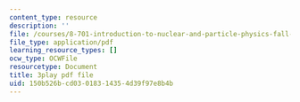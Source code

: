 ```yaml
---
content_type: resource
description: ''
file: /courses/8-701-introduction-to-nuclear-and-particle-physics-fall-2020/150b526bcd03018314354d39f97e8b4b_bltHh3K2_Gs.pdf
file_type: application/pdf
learning_resource_types: []
ocw_type: OCWFile
resourcetype: Document
title: 3play pdf file
uid: 150b526b-cd03-0183-1435-4d39f97e8b4b
---
```

